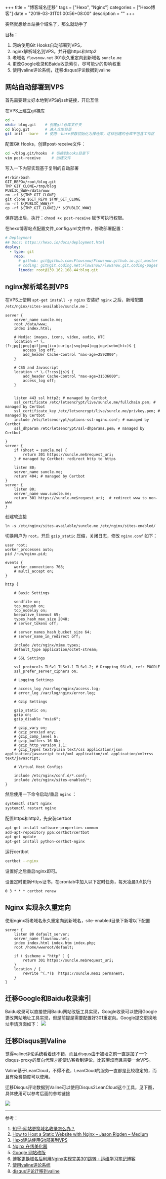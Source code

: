 +++
title = "博客域名迁移"
tags = ["Hexo", "Nginx"]
categories = ["Hexo博客"]
date = "2019-03-31T01:00:56+08:00"
description = ""
+++



突然就想给本站换个域名了，那么就动手了

目标：

1. 网站使用Git Hooks自动部署到VPS，
2. nginx解析域名到VPS，并开启https和http2
3. 老域名 `flowsnow.net` 301永久重定向到新域名 `suncle.me`
4. 更改Google收录和Baidu收录索引，尽可能少的影响权重
5. 使用valine评论系统，迁移disqus评论数据到valine

<!--more-->

## 网站自动部署到VPS

首先需要建立好本地到VPS的ssh链接，开启互信

在VPS上建立git裸库

```bash
cd ~
mkdir blog.git    # 创建git仓库文件夹
cd blog.git       # 进入仓库目录
git init --bare   # 使用--bare参数初始化为裸仓库，这样创建的仓库不包含工作区
```

配置Git Hooks，创建post-receive文件：

```bash
cd ~/blog.git/hooks  # 切换到hooks目录下
vim post-receive     # 创建文件
```

写入一下内容实现基于复制的自动部署

```
#!/bin/bash
GIT_REPO=/root/blog.git
TMP_GIT_CLONE=/tmp/blog
PUBLIC_WWW=/data/www
rm -rf ${TMP_GIT_CLONE}
git clone $GIT_REPO $TMP_GIT_CLONE
rm -rf ${PUBLIC_WWW}/*
cp -rf ${TMP_GIT_CLONE}/* ${PUBLIC_WWW}
```

保存退出后，执行：`chmod +x post-receive` 赋予可执行权限。

在hexo博客站点配置文件_config.yml文件中，修改部署配置：

```yaml
# Deployment
## Docs: https://hexo.io/docs/deployment.html
deploy:
  - type: git
    repo:
      # github: git@github.com:Flowsnow/Flowsnow.github.io.git,master
      # coding: git@git.coding.net:Flowsnow/Flowsnow.git,coding-pages
      linode: root@139.162.108.44:blog.git
```

## nginx解析域名到VPS

在VPS上使用 `apt-get install -y nginx` 安装好 `nginx` 之后，新增配置 `/etc/nginx/sites-available/suncle.me`：

```nginx
server {
    server_name suncle.me;
    root /data/www;
    index index.html;

    # Media: images, icons, video, audio, HTC
    location ~* \.(?:jpg|jpeg|gif|png|ico|cur|gz|svg|mp4|ogg|ogv|webm|htc)$ {
        access_log off;
        add_header Cache-Control "max-age=2592000";
    }

    # CSS and Javascript
    location ~* \.(?:css|js)$ {
        add_header Cache-Control "max-age=31536000";
        access_log off;
    }


    listen 443 ssl http2; # managed by Certbot
    ssl_certificate /etc/letsencrypt/live/suncle.me/fullchain.pem; # managed by Certbot
    ssl_certificate_key /etc/letsencrypt/live/suncle.me/privkey.pem; # managed by Certbot
    include /etc/letsencrypt/options-ssl-nginx.conf; # managed by Certbot
    ssl_dhparam /etc/letsencrypt/ssl-dhparams.pem; # managed by Certbot

}
server {
    if ($host = suncle.me) {
        return 301 https://suncle.me$request_uri;
    } # managed by Certbot: redirect http to https

    listen 80;
    server_name suncle.me;
    return 404; # managed by Certbot
}
server {
    listen 80;
    server_name www.suncle.me;
    return 301 https://suncle.me$request_uri;  # redirect www to non-www
}
```

创建软连接

```
ln -s /etc/nginx/sites-available/suncle.me /etc/nginx/sites-enabled/
```

切换用户为 `root`，开启 `gzip_static` 压缩，关闭日志，修改 `nginx.conf` 如下：

```nginx
user root;
worker_processes auto;
pid /run/nginx.pid;

events {
    worker_connections 768;
    # multi_accept on;
}

http {

    # Basic Settings

    sendfile on;
    tcp_nopush on;
    tcp_nodelay on;
    keepalive_timeout 65;
    types_hash_max_size 2048;
    # server_tokens off;

    # server_names_hash_bucket_size 64;
    # server_name_in_redirect off;

    include /etc/nginx/mime.types;
    default_type application/octet-stream;

    # SSL Settings

    ssl_protocols TLSv1 TLSv1.1 TLSv1.2; # Dropping SSLv3, ref: POODLE
    ssl_prefer_server_ciphers on;

    # Logging Settings

    # access_log /var/log/nginx/access.log;
    # error_log /var/log/nginx/error.log;

    # Gzip Settings

    gzip_static on;
    gzip on;
    gzip_disable "msie6";

    # gzip_vary on;
    # gzip_proxied any;
    # gzip_comp_level 6;
    # gzip_buffers 16 8k;
    # gzip_http_version 1.1;
    # gzip_types text/plain text/css application/json application/javascript text/xml application/xml application/xml+rss text/javascript;

    # Virtual Host Configs

    include /etc/nginx/conf.d/*.conf;
    include /etc/nginx/sites-enabled/*;
}
```

然后使用一下命令启动/重启 `nginx` ：

```bash
systemctl start nginx
systemctl restart nginx
```

配置https和http2，先安装certbot

```bash
apt-get install software-properties-common
add-apt-repository ppa:certbot/certbot
apt-get update
apt-get install python-certbot-nginx
```

运行certbot

```bash
certbot --nginx
```

设置好之后重启nginx即可。

设置定时更新Https证书，在crontab中加入以下定时任务，每天凌晨3点执行

```
0 3 * * * certbot renew
```

## Nginx 实现永久重定向

使用nginx将老域名永久重定向到新域名，site-enabled目录下新增以下配置

```
server {
    listen 80 default_server;
    server_name flowsnow.net;
    index index.html index.htm index.php;
    root /home/wwwroot/default;

    if ( $scheme = "http" ) {
        return 301 https://suncle.me$request_uri;
    }
    location / {
        rewrite ^(.*)$  https://suncle.me$1 permanent;
    }
}
```

## 迁移Google和Baidu收录索引

Baidu收录可以直接使用Baidu网站改版工具实现，Google收录可以使用Google更改网站地址工具实现，但是前提是需要配置好301重定向。Google提交更换地址申请页面如下：
![](https://flowsnow.oss-cn-shanghai.aliyuncs.com/image/tech/migrate-blog-domain/google-replace-domain.jpg)

## 迁移Disqus到Valine

觉得valine评论系统看着还不错，而且disqus由于被墙之前一直是加了一个disqus-proxy的反向代理才能使访客看到评论，比较麻烦而且需要一台VPS。

Valine基于LeanCloud，不得不说，LeanCloud的服务一直都是比较稳定的，而且有免费额度可以使用。

迁移Disqus评论数据到Valine可以使用Disqus2LeanCloud这个工具，见下图，具体使用可以参考后面的参考链接

![](https://flowsnow.oss-cn-shanghai.aliyuncs.com/image/tech/migrate-blog-domain/Disqus2LeadCloud.jpg)

---

参考：

1. [知乎-网站更换域名收录怎么办？](https://www.zhihu.com/question/270176706) 
2. [How to Host a Static Website with Nginx – Jason Rigden – Medium](https://medium.com/@jasonrigden/how-to-host-a-static-website-with-nginx-8b2dd0c5b301)
3. [Hexo建站使用Git部署到VPS](https://zhuanlan.zhihu.com/p/37312476) 
4. [Nginx 在线美化器](http://www.html580.com/tool/nginx/index.php)
5. [Google 网站改版](https://www.google.com/webmasters/tools/change-address)
6. [博客更换域名后利用Nginx实现完美301跳转 - 运维学习笔记博客](https://www.imydl.tech/lnmp/315.html)
7. [使用valine评论系统](https://ioliu.cn/2017/add-valine-comments-to-your-blog/)
8. [disqus评论迁移到valine](http://disqus.panjunwen.com/)

